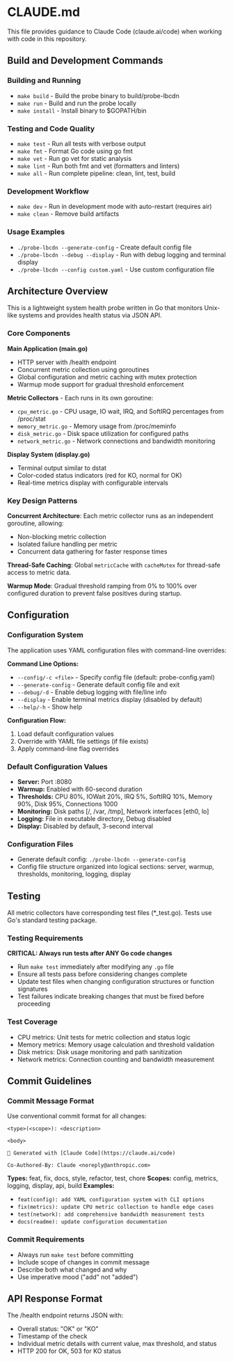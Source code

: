 # CLAUDE.md

This file provides guidance to Claude Code (claude.ai/code) when working with code in this repository.

## Build and Development Commands

### Building and Running
- `make build` - Build the probe binary to build/probe-lbcdn
- `make run` - Build and run the probe locally
- `make install` - Install binary to $GOPATH/bin

### Testing and Code Quality
- `make test` - Run all tests with verbose output
- `make fmt` - Format Go code using go fmt
- `make vet` - Run go vet for static analysis
- `make lint` - Run both fmt and vet (formatters and linters)
- `make all` - Run complete pipeline: clean, lint, test, build

### Development Workflow
- `make dev` - Run in development mode with auto-restart (requires air)
- `make clean` - Remove build artifacts

### Usage Examples
- `./probe-lbcdn --generate-config` - Create default config file
- `./probe-lbcdn --debug --display` - Run with debug logging and terminal display
- `./probe-lbcdn --config custom.yaml` - Use custom configuration file

## Architecture Overview

This is a lightweight system health probe written in Go that monitors Unix-like systems and provides health status via JSON API.

### Core Components

**Main Application (main.go)**
- HTTP server with /health endpoint
- Concurrent metric collection using goroutines
- Global configuration and metric caching with mutex protection
- Warmup mode support for gradual threshold enforcement

**Metric Collectors** - Each runs in its own goroutine:
- `cpu_metric.go` - CPU usage, IO wait, IRQ, and SoftIRQ percentages from /proc/stat
- `memory_metric.go` - Memory usage from /proc/meminfo
- `disk_metric.go` - Disk space utilization for configured paths
- `network_metric.go` - Network connections and bandwidth monitoring

**Display System (display.go)**
- Terminal output similar to dstat
- Color-coded status indicators (red for KO, normal for OK)
- Real-time metrics display with configurable intervals

### Key Design Patterns

**Concurrent Architecture**: Each metric collector runs as an independent goroutine, allowing:
- Non-blocking metric collection
- Isolated failure handling per metric
- Concurrent data gathering for faster response times

**Thread-Safe Caching**: Global `metricCache` with `cacheMutex` for thread-safe access to metric data.

**Warmup Mode**: Gradual threshold ramping from 0% to 100% over configured duration to prevent false positives during startup.

## Configuration

### Configuration System
The application uses YAML configuration files with command-line overrides:

**Command Line Options:**
- `--config/-c <file>` - Specify config file (default: probe-config.yaml)
- `--generate-config` - Generate default config file and exit
- `--debug/-d` - Enable debug logging with file/line info
- `--display` - Enable terminal metrics display (disabled by default)
- `--help/-h` - Show help

**Configuration Flow:**
1. Load default configuration values
2. Override with YAML file settings (if file exists)
3. Apply command-line flag overrides

### Default Configuration Values
- **Server:** Port :8080
- **Warmup:** Enabled with 60-second duration
- **Thresholds:** CPU 80%, IOWait 20%, IRQ 5%, SoftIRQ 10%, Memory 90%, Disk 95%, Connections 1000
- **Monitoring:** Disk paths [/, /var, /tmp], Network interfaces [eth0, lo]
- **Logging:** File in executable directory, Debug disabled
- **Display:** Disabled by default, 3-second interval

### Configuration Files
- Generate default config: `./probe-lbcdn --generate-config`
- Config file structure organized into logical sections: server, warmup, thresholds, monitoring, logging, display

## Testing

All metric collectors have corresponding test files (*_test.go). Tests use Go's standard testing package.

### Testing Requirements
**CRITICAL: Always run tests after ANY Go code changes**
- Run `make test` immediately after modifying any `.go` file
- Ensure all tests pass before considering changes complete
- Update test files when changing configuration structures or function signatures
- Test failures indicate breaking changes that must be fixed before proceeding

### Test Coverage
- CPU metrics: Unit tests for metric collection and status logic
- Memory metrics: Memory usage calculation and threshold validation  
- Disk metrics: Disk usage monitoring and path sanitization
- Network metrics: Connection counting and bandwidth measurement

## Commit Guidelines

### Commit Message Format
Use conventional commit format for all changes:

```
<type>(<scope>): <description>

<body>

🤖 Generated with [Claude Code](https://claude.ai/code)

Co-Authored-By: Claude <noreply@anthropic.com>
```

**Types:** feat, fix, docs, style, refactor, test, chore
**Scopes:** config, metrics, logging, display, api, build
**Examples:**
- `feat(config): add YAML configuration system with CLI options`
- `fix(metrics): update CPU metric collection to handle edge cases`  
- `test(network): add comprehensive bandwidth measurement tests`
- `docs(readme): update configuration documentation`

### Commit Requirements
- Always run `make test` before committing
- Include scope of changes in commit message
- Describe both what changed and why
- Use imperative mood ("add" not "added")

## API Response Format

The /health endpoint returns JSON with:
- Overall status: "OK" or "KO" 
- Timestamp of the check
- Individual metric details with current value, max threshold, and status
- HTTP 200 for OK, 503 for KO status